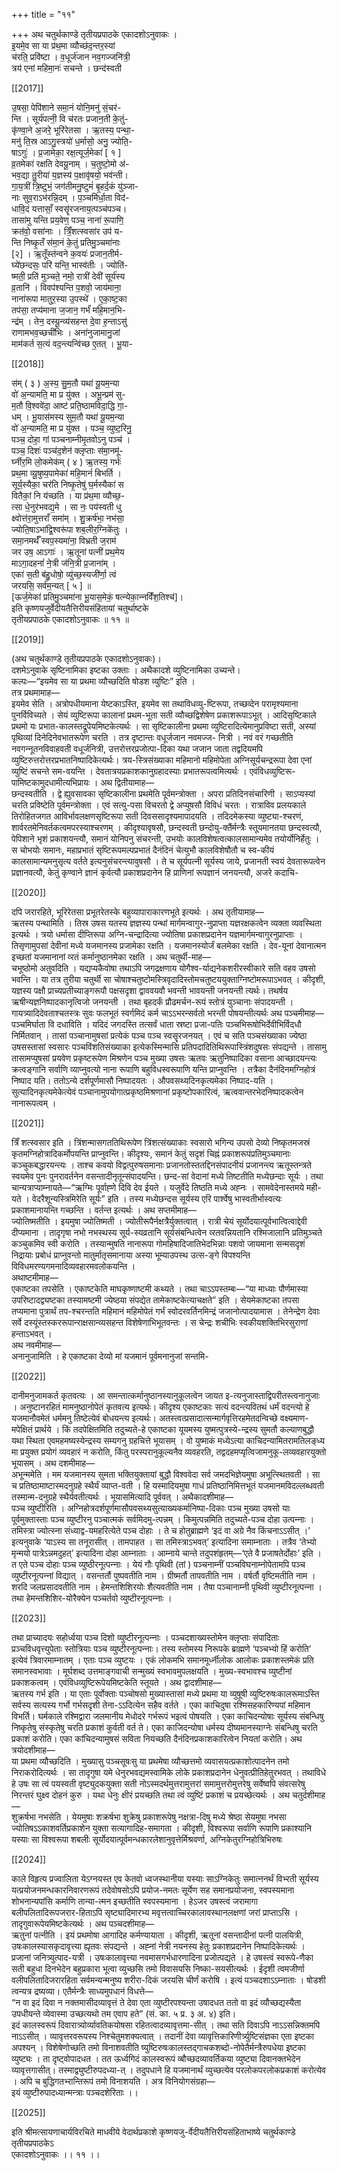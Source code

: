 +++
title = "११"

+++
अथ चतुर्थकाण्डे तृतीयप्रपाठके एकादशोऽनुवाकः ।  
इ॒यमे॒व सा या प्र॑थ॒मा व्यौच्छ॑द॒न्तर॒स्यां  
च॑रति॒ प्रवि॑ष्टा । व॒धूर्ज॑जान नव॒गज्‍जनि॑त्री॒  
त्रय॑ एनां महिमा॒नः॑ सचन्ते । छन्द॑स्वती

[[2017]]

उ॒षसा॒ पेपि॑शाने समा॒नं योनि॒मनु॑ सं॒चर॑-  
न्ति । सूर्य॑पत्‍नी॒ वि च॑रतः प्रजान॒ती के॒तुं-  
कृ॑ण्वा॒ने अ॒जरे॒ भूरि॑रेतसा । ऋ॒तस्य॒ पन्था॒-  
मनु॑ ति॒स्र आऽगु॒स्त्रयो॑ ध॒र्मासो॒ अनु॒ ज्योति॒-  
षाऽगुः॑ । प्र॒जामेका॒ रक्ष॒त्यूर्ज॒मेका॑ [ १ ]  
व्र॒तमेका॑ रक्षति देवयू॒नाम् । च॒तुष्टो॒मो अ॑-  
भव॒द्या तु॒रीया॑ य॒ज्ञस्य॑ प॒क्षावृ॑षयो॒ भव॑न्ती।  
गा॒य॒त्रीं त्रि॒ष्टुभं॒ जग॑तीमनु॒ष्टुमं॑ बृ॒हर्द॒कं यु॑ञ्जा-  
नाः सुव॒राऽभ॑रन्नि॒दम् । प॒ञ्चमि॑र्धा॒ता विद॑-  
धावि॒दं यत्तासाँ॒ स्वसॄ॑रजनाय॒त्पञ्च॑पञ्‍च।  
तासा॑मु यन्ति प्रय॒वेण॒ पञ्‍च॒ नाना॑ रू॒पाणि॒  
क्रत॑वो॒ वसा॑नाः । त्रिँ॒शत्स्वसा॑र उप॑ य-  
न्ति निष्कृ॒तँ स॑मा॒नं के॒तुं प्रतिमु॒ञ्‍चमा॑नाः  
[२] । ऋ॒तूँस्त॑न्वने क॒वयः॑ प्रजान॒तीर्म-  
घ्ये॑छन्दसः॒ परि॑ यन्ति॒ भास्व॑तीः । ज्योति॑-  
ष्मती॒ प्रति॑ मुञ्‍चते॒ नमो॒ रात्री॑ देवी॑ सूर्य॑स्य  
व्र॒तानि॑ । विवप॑श्यन्ति प॒शवो॒ जाय॑माना॒  
नाना॑रूपा मातुर॒स्या उ॒पस्थे॑ । ए॒का॒ष्ट॒का  
तप॑सा॒ तप्य॑माना ज॒जान॒ गर्भं॑ महि॒मान॒भि-  
न्द्र॑म् । तेन॒ दस्यू॒न्व्य॑सहन्त दे॒वा ह॒न्ताऽसु॑  
राणामभव॒च्छची॑भिः । अना॑नुजामानु॒जां  
माम॑कर्त स॒त्यं वद॒न्त्यन्वि॑च्छ ए॒तत् । भू॒या-

[[2018]]

स॑म् ( ३ ) अ॒स्य॒ सु॒म॒तौ यथा॑ यू॒यम॒न्या  
वो॑ अ॒न्यामति॒ मा प्र यु॑क्त । अभू॒न्प्रम॑ सु-  
म॒तौ वि॒श्ववे॑दा॒ आष्ट॑ प्रति॒ष्ठामविदा॒द्धि गा॒-  
धम् । भू॒यास॑मस्य सुम॒तौ यथा॑ यू॒यम॒न्या  
वो॑ अ॒न्यामति॒ मा प्र यु॑क्त । पञ्‍च॒ व्युष्ट॒रिनु॒  
पञ्‍च॒ दोहा॒ गां पञ्‍चनाम्‍नीमृ॒तवोऽनु पञ्‍च॑ ।  
पञ्‍च॒ दिशः॑ पञ्च॑द॒शेन॑ क्‍लृप्‍ताः स॑मा॒नमू॑-  
र्घ्‍नीर॒मि लो॒कमेक॑म् ( ४ ) ऋ॒तस्य॒ गर्भः॑  
प्रथ॒मा व्यू॒षुष्य॒पामेका॑ महि॒मानं॑ बिभर्ति ।  
सूर्य॒स्यैका॒ चर॑ति निष्कृ॒तेषु॑ घ॒र्मस्यैका॑ स  
वितैकां॒ नि य॑च्छति । या प्र॑थ॒मा व्यौच्छ॒-  
त्सा धे॒नुर॑भवद्य॒मे । सा नः॒ पय॑स्वती धु  
क्ष्वोत्त॑रा॒मुत्तराँ समा॑म् । शु॒क्रर्ष॑भा॒ नभ॑सा॒  
ज्योति॒षाऽभा॑द्वि॒श्वरू॑पा शब॒लीर॒ग्निके॑तुः ।  
समा॒नमर्थँ॑ स्वप॒स्यमा॑ना॒ विभ्रती ज॒राम॑  
जर उष॒ आऽगाः॑ । ऋ॒तूनां पत्‍नी॑ प्रथ॒मेय  
माऽगा॒दहनां॑ ने॒त्री ज॑नि॒त्री प्र॒जाना॑म् ।  
एका॑ स॒ती ब॑हु॒धोषो॒ व्यु॑च्छ॒स्यजी॑र्णा॒ त्वं  
जरयसि॒ सर्व॑म॒न्यत् [ ५ ] ॥  
[ऊर्ज॒मेका॑ प्रतिमु॒ञ्चमा॑ना भू॒यास॒मेकं॒ षत्‍न्‍येका॒न्‍नविँ॑श॒तिश्च॑]।  
इति कृष्णयजुर्वेदीयतैत्तिरीयसंहितायां चतुर्थाष्टके  
तृतीयप्रपाठके एकादशोऽनुवाकः ॥ ११ ॥

[[2019]]

(अथ चतुर्थकाण्डे तृतीयप्रपाठके एकादशोऽनुवाकः)।  
दशमेऽनुवाके सृष्टिनामिका इष्टका उक्ताः । अथैकादशे व्युष्टिनामिका उच्यन्ते।  
कल्पः—“इयमेव सा या प्रथमा व्यौच्छदिति षोडश व्युष्टिः” इति ।  
तत्र प्रथमामाह—  
इयमेव सेति । अत्रोपधीयमाना येष्टकाऽस्ति, इयमेव सा तथाविधव्यु-ष्टिरूपा, तच्छव्देन परामृश्यमाना पुनर्विविच्यते । सेयं व्युष्टिरूपा कालानां प्रथम-भूता सती व्यौच्छद्विशेषेण प्रकाशरूपाऽभूत् । आदिसृष्टिकाले प्रथमो यः प्रभात-कालस्तद्रूपेयमिष्टकेत्यर्थः । सा सृष्टिकालीना प्रथमा व्युष्टिरादित्येमानुप्रविष्टा सती, अस्यां पृथिव्यां दिनेदिनेवभातरूपेण चरति । तत्र दृष्टान्तः वधूर्जजान नवमज्‍ज- नित्री । नवं वरं गच्छतीति नवगन्‍नूतनविवाहवती वधूर्जनित्री, उत्तरोत्तरप्रजोत्पा-दिका यथा जजान जाता तद्वदियमपि व्युष्टिरुत्तरोत्तरप्रभातनिष्पादिकेत्यर्थः। त्रय-स्त्रिसंख्याका महिमानो महिमोपेता अग्निसूर्यचन्द्ररूपा देवा एनां व्युष्टिं सचन्ते सम-वयन्ति । देवतात्रयप्रकाशकानुग्रहादस्याः प्रभातरूपत्वमित्यर्थः । एवंविधव्युष्टिरू-पामिष्टकामुदधामीत्यभिप्रायः । अथ द्वितीयामाह—  
छन्दस्वतीति । द्वे ह्युवसावका सृष्टिकालीना प्रथमेति पूर्वमन्त्रोक्ता । अपरा प्रतिदिनसंचारिणी । साऽप्यस्यां चरति प्रविष्टेति पूर्वमन्त्रोक्ता । एवं सत्यु-पसा विचरतो द्वे अप्युषसौ विविधं चरतः । रात्राविव प्रलयकाले तिरोहितजगत आविर्भावलक्षणसृष्टिरूपा सती दिवससादृश्यमापादयति । तदिदमेकस्या व्युष्ट्या-श्चरणं, शार्वरतमेनिवर्तकत्वमपरस्याश्चरणम् । कीदृश्यावृषसौ, छन्दस्वती छन्दोयु-क्तैंर्मन्त्रैः स्तूयमानतया छन्दस्वत्यौ, पेपिशाने भृशं प्रकाशयन्त्यौ, समानं योनिपनु संचरन्ती, उभयोः कालविशेषत्वत्कालसामान्यमेव तयोर्योनिर्हेतुः । स चोभयोः समानः, महाप्रभातं सृष्टिरूपमल्पप्रभातं दैनंदिनं चेत्युभौ कालविशेषौतौ च स्व-कीयं कालसामान्यमनुसृत्य वर्तते इत्यनुसंचरन्त्यावुषसौ । ते च सूर्यपत्‍नी सूर्यस्य जाये, प्रजानती स्वयं देवतारूपत्वेन प्रज्ञानवत्यौ, केतुं कृण्वाने ज्ञानं कृर्वत्यौ प्रकाशप्रदानेन हि प्राणिनां रूपज्ञानं जनयन्त्यौ, अजरे कदाचि-

[[2020]]

दपि जरारहिते, भूरिरेतसा प्रभूतरेतस्के बहुव्यापाराकारणभूते इत्यर्थः । अथ तृतीयामाह—  
ऋतस्य पन्थामिति । तिस्र उषस यतस्य ज्ञज्ञस्य पन्थां मार्गमन्वागुर-नुप्राप्‍ता यज्ञरक्षकत्वेन व्यक्ता व्यवस्थिता इत्यर्थः । त्रयो धर्मासा दीप्‍तिरूपा अग्नि-चन्द्रादित्या ज्योतिषा प्रकाशप्रदानेन यज्ञमार्गमन्वागुरनुप्राप्‍ताः । तिसृणामुपसां देवीनां मध्ये यजमानस्य प्रजामेका रक्षति । यजमानस्योर्जं बलमेका रक्षति । देव-यूनां देवानात्मन इच्छतां यजमानानां व्‍रतं कर्मानुष्ठानमेका रक्षति । अथ चतुर्थी-माह—  
चभूष्ठोमो अतुवदिति । यद्यप्यकैवोषा तथाऽपि जगद्रक्षणाय योगैश्व-र्याद्यनेकशरीरस्वीकारे सति वहव उषसो भवन्ति । या तत्र तुरीया चतुर्थी सा चोषाश्चतुष्टोमस्त्रिवृदादिस्तोमचतुष्टययुक्ताग्निष्टोमरूपाऽभवत् । कीदृशी, यज्ञस्य पक्षौ प्राच्यप्रतीच्याङ्गरूपौ पक्षसदृशा द्वाववयवौ भवन्ती भावयन्ती जनयन्ती त्यर्थः। तथर्षय ऋषीन्यज्ञनिष्पादकानृत्विजो जनयन्ती । तथा बृहदर्कं प्रौढमर्चन-रूपं स्तोत्रं युञ्चानाः संपादयन्ती । गायत्र्यादिदेवताश्चतस्त्रः सुवः फलभूतं स्वर्गमिदं कर्म चाऽऽभरन्सर्वतो भरन्ती पोषयन्तीत्यर्थः अथ पञ्‍चमीमाह—  
पञ्चमिर्घाता वि दधाविति । यदिदं जगदस्ति तत्सर्वं धाता स्रष्टा प्रजा-पतिः पञ्‍चभिरूषोभिर्देवीभिर्विदधौ निर्मितवान् । तासां पञ्चानामुषसां प्रत्येकं पञ्‍च पञ्‍च स्वसॄरजनयत् । एवं च सति पञ्‍चसंख्याका ज्येष्ठा उषसस्तासां स्वसारः पञ्‍चविंशतिसंख्याका इत्येकस्मिन्मासि प्रतिपदादितिथिरूपास्त्रिंशदुषसः संपद्यन्ते । तासामु तासामप्युषसां प्रयवेण प्रकृष्टरूपेण मिश्रणेन पञ्‍च मुख्या उषसः ऋतवः ऋतुनिष्पादिका वसाना आच्छादयन्त्यः क्रत्वङ्गानि सर्वाणि व्याप्‍नुवत्यो नाना रूपाणि बहुविधस्वरूपाणि यन्ति प्राप्‍नुवन्ति । तत्रैका दैनंदिनमग्निहोत्रं निष्पाद यति। ततोऽन्ये दर्शपूर्णमासौ निष्पादयतः । औपवसथ्यदिनकृत्यमेका निष्पाद-यति । सुत्यादिनकृत्यमेकेत्येवं पञ्चानामुपयोगात्प्रकृष्ठमिश्रणानां प्रकृष्टोपकारित्वं, ऋत्ववान्तरभेदनिष्पादकत्वेन नानारूपत्वम् ।

[[2021]]

त्रिँ शत्स्वसार इति । त्रिंशन्मासगततिथिरूपेण त्रिंशत्संख्याकाः स्वसारो भगिन्य उपसो देव्यो निष्कृतमजस्रं कृतमग्निहोत्रादिकर्मोपयन्ति प्राप्‍नुवन्ति। कीदृश्यः, समानं केतुं सदृशं चिह्नं प्रकाशरूपंप्रतिमुञ्‍चमानाः कञ्‍चुकबद्धारयन्त्यः । ताश्च कवयो विद्वत्पुरुषसमानाः प्रजानतोस्ततद्दिनसंपादनीयं प्रजानन्त्य ऋतूस्तन्त्रते स्वयमेव पुनः पुनरावर्तनेन वसन्तादीनृतून्संपादयन्ति। छन्द-सां वेदानां मध्ये तिष्टतीति मध्येछन्दाः सूर्यः । तथा चान्यत्राप्याम्‍नायते—“ऋग्मिः पूर्वाह्‍णे दिवि देव ईयते । यजुर्वेदे तिष्ठति मध्ये अह्‍नः । सामवेदेनास्तमये मही-यते । वेदरैशून्यस्त्रिमिरेति सूर्यः” इति । तस्य मध्येछन्दस सूर्यस्य एरि पार्श्वेषु भास्वतीर्भास्वत्यः प्रकाशमानायन्ति गच्छन्ति । वर्तन्त इत्यर्थः । अथ सप्तमीमाह—  
ज्योतिष्मतीति । इयमुषा ज्योतिष्मती । ज्योतीरूपैर्नक्षत्रैर्युक्तत्वात् । रात्री चेयं सूर्योदयात्पूर्वभात्वित्वाद्देवी दीप्यमाना । तादृगृषा नभो नभस्थस्य सूर्य-स्यव्रतानि सूर्यसंबन्धित्वेन व्‍रतवन्नियतानि रश्मिजालानि प्रतिमुञ्‍चते कञ्‍चुकमिव स्वी करोति । तस्यान्मुषति नानारूपा गोमहिषादिजातिभेदभिन्नाः पशवो जायमाना सन्मसदृशं निद्रायाः प्रबोधं प्राप्‍नुवन्तो मातुर्मातृसमानाया अस्या भूम्याउपस्थ उत्स-ङ्गे विपश्यन्ति विविधमरण्यगमनादिव्यवहारमवलोकयन्ति ।  
अथाष्टमीमाह—  
एकाष्टका तपसेति । एकाष्टकेति माघकृष्णाष्टमी कथ्यते । तथा चाऽऽपस्तम्बः—“या माध्याः पौर्णमास्या उपरिष्टादद्व्यष्टका तस्यामष्टमी ज्येष्ठया संपद्येत तामेकाष्टकेत्याचक्षते” इति । सेयमेकाष्टका तपसा तप्यमाना पुत्रार्थं तप-श्चरन्तति महिमानं महिमोपेतं गर्भं स्वोदरवर्तिनमिन्द्रं जजानोत्पादयामास । तेनेन्द्रेण देवाः सर्वे दस्यूंस्तस्कररूपान्‍राक्षसान्व्यसहन्त विशेषेणाभिभूतवन्तः । स चेन्द्रः शचीभिः स्वकीयशक्तिभिरसुराणां हन्ताऽभवत् ।  
अथ नवमीमाह—  
अनानुजामिति । हे एकाष्टका देव्यो मां यजमानं पूर्वमनानुजां सन्तमि-

[[2022]]

दानीमनुजामकर्त कृतवत्यः । आ समन्तात्कर्मानुष्ठानस्यानुकूलत्वेन जायत इ-त्यनुजास्ताद्विपरीतस्त्वनानुजाः । अनुष्टानरहितं मामनुष्ठानोपेतं कृतवत्य इत्यर्थः। कीदृश्य एकाष्टकाः सत्यं वदन्त्यवितथं धर्मं वदन्त्यो हे यजमानौवमेतं धर्ममनु तिष्टेत्येवं बोधयन्त्य इत्यर्थः। अतस्त्वत्प्रसादात्सन्मार्गवृत्तिरहमेतदन्विच्छे वक्ष्यमाण-मपेक्षितं प्रार्थये । किं तदपेक्षितमिति तदुच्यते-हे एकाष्टका यूयमस्य युष्मत्पुत्रस्ये-न्द्रस्य सुमतौ कल्याणबुद्धौ यथा स्थिता एवमहमष्यस्येन्द्रस्य सम्यगनु ग्रहचित्ते भूयासम् । वो युष्माकं मध्येऽत्या काचिदन्यामितरामतिलङ्ध्य मा प्रयुक्त प्रयोगं व्यवहारं न करोति, किंतु परस्परानुकूल्यनैव व्यवहरति, तद्वदहमप्यृत्विजामनुकू-लव्यवहारयुक्तो भूयासम् । अथ दशमीमाह—  
अभून्ममेति । मम यजमानस्य सुमता भक्तियुक्तायां बुद्धौ विश्ववेदा सर्व जमदभिज्ञेयमुषा अभूत्स्थितवती । सा च प्रतिष्ठामाष्टास्मदनुग्रहे स्थैर्यं व्याप्त-वती । हि यस्मादियमुषा गाधं प्रतिष्ठानिमित्तभूतं यजमानमविदल्लब्धवती तस्मान्म-दनुग्रहे स्थैर्यवतीत्यर्थः । भूयासमित्यादि पूर्ववत् । अथैकादशीमाह—  
पञ्‍च व्युष्टीरिति । अग्निहोत्रदर्शपूर्णमासौपवसथ्यसुत्याख्यकर्मानिष्पा-दिकाः पञ्च मुख्या उषसो याः पूर्वमुक्तास्ताः पञ्‍च व्युष्टीरनु पञ्‍चात्मकं सर्वमिदमु-त्पन्नम् । किमुत्पन्नमिति तदुच्यते-पञ्‍च दोहा उत्पन्‍नाः । तमिस्त्रा ज्योत्स्ना संध्याद्व-यमहरित्येते पञ्‍च दोहाः । ते च होतुब्राह्मणे ‘इदं वा अग्रे नैव किंचनाऽऽसीत् ।’ इत्यनुवाके ‘याऽस्य सा तनूरासीत् । तामपाहत । सा तमिस्त्राऽभवत्’ इत्यादिना समाम्‍नाताः । तत्रैव ‘तेभ्यो मृन्मयो पात्रेऽन्नमदुहत्’ इत्यादिना दोहा आम्‍नाताः । आम्‍नाये चान्ते तदुपशंहृतम्—‘एते वै प्रजाषतेर्दोहाः’ इति । त एते पञ्च दोहाः पञ्‍च व्युष्ठीरनूत्पन्‍नाः । येयं गौः पृथिवी (तां ) पञ्‍चनाम्‍नीं पञ्‍चविघनाम्‍नोपेतामपि पञ्‍च व्युष्टीरनूत्पन्‍नां विद्यात् । वसन्तर्तौ पुष्पवतीति नाम । ग्रीष्मर्तौ तापवतीति नाम । वर्षर्तौ वृष्टिमतीति नाम । शरदि जलप्रसादवतीति नाम । हेमन्तशिशिरयोः शैत्यवतीति नाम । तैषा पञ्‍चानाम्‍नी पृथिवी व्युष्टीरनूत्पन्‍ना । तथा हेमन्तशिशिर-योरैक्येन पञ्‍चर्तवो व्युष्टीरनूत्पन्‍नाः ।

[[2023]]

तथा प्राच्यादयः सहोर्ध्वया पञ्‍च दिशो व्युष्टीरनूत्पन्‍नाः । पञ्‍चदशाख्यस्तोमेन क्‍लृप्ताः संपादिताः प्रञ्चविधवृत्त्युपेताः स्तोत्रियाः पञ्‍च व्युष्टीरनूत्पन्‍नाः। तस्य स्तोमस्य निरूपके ब्राह्मणे ‘पञ्चभ्यो हिं करोति’ इत्येवं त्रिवारमाम्‍नातम् । एताः पञ्‍च व्युष्टयः । एकं लोकमभि समानमूर्ध्‍नीलोक आलोकः प्रकाशस्तमेकं प्रति समानस्वभावाः । मूर्घशब्द उत्तमाङ्गवाची सन्मुख्यं स्वभावमुपलक्षयति । मुख्य-स्वभावश्च व्युष्टीनां प्रकाशकत्वम् । एवंविधव्युष्टिरूपेयमिष्टकेति स्तूयते । अथ द्वादशीमाह—  
ऋतस्य गर्भ इति । या एताः पूर्वोक्ताः पञ्‍चोषसो मुख्यास्तासां मध्ये प्रथमा या व्युषूषी व्युष्टिरुषःकालरूमाऽस्ति सर्वस्य सत्यस्य गर्भो गर्भसदृशी तेना-ऽऽदित्येन सहैव वर्तते । एका काचिदुषा रश्मिसहकारिण्यपां महिमान विभर्ति। घर्मकाले रश्मिद्वारा जलमानीय मेधोदरे गर्भरूपं भइत्वं पोषयति । एका काचिदन्योषाः सूर्यस्य संबन्धिषु निष्कृतेषु संस्कृतेषु चरति प्रकाशं कुर्वती वर्त ते। एका काजिदन्योषा धर्मस्य दीष्यमानस्याग्नेः संबन्धिषु चरति प्रकाशं करोति। एका कांचिदन्यामुषसं सविता नियच्छति दैनंदिनप्रकाशकारित्वेन नियतां करोति। अथ त्रयोदशीमाह—  
या प्रथमा व्यौच्छदिति । मुख्यासु पञ्‍चसूषःसु या प्रथमेषा व्यौच्छत्तमो व्यवासयत्प्रकाशोत्पादनेन तमो निराकरोदित्यर्थः । सा तादृगुषा यमे धेनुरभवद्यमस्वामिके लोके प्रकाशप्रदानेन धेनुवत्प्रीतिहेतुरभवत् । तथाविधे हे उषः सा त्वं पयस्वती वृष्ट्युदकयुक्ता सती नोऽस्मदर्थमुत्तरामुत्तरां समामुत्तरोमुत्तरेषु सर्वेष्वपि संवत्सरेषु निरन्तरं घुक्ष्व दोहनं कुरु । यथा धेनुः क्षीरं प्रयच्छति तथा त्वं व्युष्टिं प्रकाशं च प्रयच्छेत्यर्थः । अथ चतुर्दशीमाह—  
शुक्रर्षभा नभसेति । येयमुषाः शक्रर्षभा शुक्रेषु प्रकाशरूपेषु नक्षत्रा-दिषु मध्ये श्रेष्ठा सेयमुषा नभसा ज्योतिषऽऽकाशवर्तिप्रकाशेन युक्ता सत्यागादिह-समागता । कीदृशी, विश्वरूपा सर्वाणि रूपाणि प्रकाश्यानि यस्याः सा विश्वरूपा शबलीः सूर्योदयात्पूर्वमन्धकारलेशानुवृत्तेर्मिश्रवर्णा, अग्निकेतुरग्निहोत्रिभिरुषः

[[2024]]

काले विहृत्य प्रज्वालिता येऽग्नयस्त एव केतवो ध्वजस्थानीया यस्याः साऽग्निकेतुः समात्‍ननर्थं विभ्‍रती सूर्यस्य यत्प्रयोजनमन्धकारनिवारणरूपं तदेवोषसोऽपि प्रयोज-नमतः सूर्येण सह समानप्रयोजना, स्वपस्यमाना शोभनान्यपांसि कर्माणि तान्या-त्मन इच्छतीति स्वपस्यमाना । हेऽजर उषस्‍त्‍वं जरामागा बलीपलितादिरूपजरार-हिताऽपि सृष्ट्यादिमारभ्य मवृत्तत्वाच्चिरकालावस्थानलक्षणां जरां प्राप्‍ताऽसि । तादृगुवारूपेयमिष्टकेत्यर्थः । अथ पञ्चदशीमाह—  
ऋतुनां पत्‍नीति । इयं प्रथमोषा आगादिह कर्मण्यायाता । कीदृशी, ऋतूनां वसन्तादीनां पत्‍नी पालयित्री, उषःकालस्यासकृदावृत्त्या ह्यृतवः संपद्यन्ते । अह्‍नां नेत्री नयनस्य हेतुः प्रकाशप्रदानेन निष्पादिकेत्यर्थः । प्रजानां जनित्र्युत्पाद-यत्री । उषःकालावृत्त्या नवमासगर्भधारणादिना प्रजोत्पद्यते । हे उषस्त्वं स्वरूपे-णैका सती बहुधा दिनभेदेन बहुप्रकारा भूत्वा व्युच्छसि तमो विवासयसि निष्का-सयसीत्यर्थः । ईदृशी त्वमजीर्णा वलीपलितादिजरारहिता सर्वमन्यन्मनुष्य शरीरा-दिकं जरयसि चीर्णं करोषि । इत्यं पञ्चदशाऽऽम्‍नाताः । षोडशी त्वन्यत्र द्रष्यव्या। एतैर्मन्त्रैः साध्यमुपधानं विधत्ते—  
“न वा इदं दिवा न नक्तमासीदव्यावृत्तं ते देवा एता व्युष्टीरपश्यन्ता उषादधत ततो वा इदं व्यौच्छद्यस्यैता उपधीयन्ते व्येवास्मा उच्छत्यथो तम एवाप हते” (सं. का. ५ प्र. ३ अ. ४) इति।  
इदं कालस्वरूपं दिवारात्र्योर्व्यावतिकयोषसा रहितत्वादव्यावृत्तमा-सीत् । तथा सति दिवाऽपि नाऽऽसन्निक्तमपि नाऽऽसीत् । व्यावृत्तरवरूपस्य निश्चेतुमशक्यत्वात् । तदानीं देवा व्यावृत्तिकारिणीर्त्र्युष्टिसंज्ञका एता इष्टका अपश्यन् । विशेषेणोच्छति तमो विनाशवतीति ष्युष्टिरुषःकालस्तद्गाचकशब्दो-नोपेतैर्मन्त्रैरुपधेया इष्टका व्युष्ट्यः । ता दृष्ट्‍‍वोपादधत । तत ऊर्ध्वगिदं कालस्वरूपं व्बौच्छदव्यावर्तिकया व्युष्ट्या दिवानक्तभेदेन व्यावृत्तगासीत्। तस्माद्व्युष्टीरुपदध्या-त् । तदुपधाने हि यजमानार्थं व्युच्छत्येव परलोकपरलोकप्रकाशं करोत्येव । अपि च बुद्धिगतभ्‍रान्तिरूपं तमो विनाशयति । अत्र विनियोगसंग्रहा—  
इयं व्युष्टीरुपादध्यान्मन्त्राः पञ्चदशेरिताः ।।

[[2025]]

इति श्रीमत्सायणाचार्यविरचिते माधवीये वेदार्थप्रकाशे कृष्णयजु-र्वेदीयतैत्तिरीयसंहिताभाष्ये चतुर्थकाण्डे तृतीयप्रपाठकेऽ  
एकादशोऽनुवाकः ।। ११ ।।
